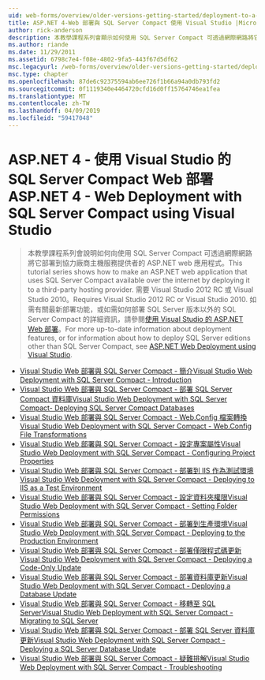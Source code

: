 ```yaml
---
uid: web-forms/overview/older-versions-getting-started/deployment-to-a-hosting-provider/index
title: ASP.NET 4-Web 部署與 SQL Server Compact 使用 Visual Studio |Microsoft Docs
author: rick-anderson
description: 本教學課程系列會顯示如何使用 SQL Server Compact 可透過網際網路將它部署至第三方 h 的 ASP.NET web 應用程式...
ms.author: riande
ms.date: 11/29/2011
ms.assetid: 6798c7e4-f08e-4802-9fa5-443f67d5df62
msc.legacyurl: /web-forms/overview/older-versions-getting-started/deployment-to-a-hosting-provider
msc.type: chapter
ms.openlocfilehash: 87de6c92375594ab6ee726f1b66a94a0db793fd2
ms.sourcegitcommit: 0f1119340e4464720cfd16d0ff15764746ea1fea
ms.translationtype: MT
ms.contentlocale: zh-TW
ms.lasthandoff: 04/09/2019
ms.locfileid: "59417048"
---
```

# <a name="aspnet-4---web-deployment-with-sql-server-compact-using-visual-studio"></a><span data-ttu-id="4a2d9-103">ASP.NET 4 - 使用 Visual Studio 的 SQL Server Compact Web 部署</span><span class="sxs-lookup"><span data-stu-id="4a2d9-103">ASP.NET 4 - Web Deployment with SQL Server Compact using Visual Studio</span></span>

> <span data-ttu-id="4a2d9-104">本教學課程系列會說明如何向使用 SQL Server Compact 可透過網際網路將它部署到協力廠商主機服務提供者的 ASP.NET web 應用程式。</span><span class="sxs-lookup"><span data-stu-id="4a2d9-104">This tutorial series shows how to make an ASP.NET web application that uses SQL Server Compact available over the internet by deploying it to a third-party hosting provider.</span></span> <span data-ttu-id="4a2d9-105">需要 Visual Studio 2012 RC 或 Visual Studio 2010。</span><span class="sxs-lookup"><span data-stu-id="4a2d9-105">Requires Visual Studio 2012 RC or Visual Studio 2010.</span></span> <span data-ttu-id="4a2d9-106">如需有關最新部署功能，或如需如何部署 SQL Server 版本以外的 SQL Server Compact 的詳細資訊，請參閱[使用 Visual Studio 的 ASP.NET Web 部署](../../deployment/visual-studio-web-deployment/introduction.md)。</span><span class="sxs-lookup"><span data-stu-id="4a2d9-106">For more up-to-date information about deployment features, or for information about how to deploy SQL Server editions other than SQL Server Compact, see [ASP.NET Web Deployment using Visual Studio](../../deployment/visual-studio-web-deployment/introduction.md).</span></span>


- [<span data-ttu-id="4a2d9-107">Visual Studio Web 部署與 SQL Server Compact - 簡介</span><span class="sxs-lookup"><span data-stu-id="4a2d9-107">Visual Studio Web Deployment with SQL Server Compact - Introduction</span></span>](deployment-to-a-hosting-provider-introduction-1-of-12.md)
- [<span data-ttu-id="4a2d9-108">Visual Studio Web 部署與 SQL Server Compact - 部署 SQL Server Compact 資料庫</span><span class="sxs-lookup"><span data-stu-id="4a2d9-108">Visual Studio Web Deployment with SQL Server Compact- Deploying SQL Server Compact Databases</span></span>](deployment-to-a-hosting-provider-deploying-sql-server-compact-databases-2-of-12.md)
- [<span data-ttu-id="4a2d9-109">Visual Studio Web 部署與 SQL Server Compact - Web.Config 檔案轉換</span><span class="sxs-lookup"><span data-stu-id="4a2d9-109">Visual Studio Web Deployment with SQL Server Compact - Web.Config File Transformations</span></span>](deployment-to-a-hosting-provider-web-config-file-transformations-3-of-12.md)
- [<span data-ttu-id="4a2d9-110">Visual Studio Web 部署與 SQL Server Compact - 設定專案屬性</span><span class="sxs-lookup"><span data-stu-id="4a2d9-110">Visual Studio Web Deployment with SQL Server Compact - Configuring Project Properties</span></span>](deployment-to-a-hosting-provider-configuring-project-properties-4-of-12.md)
- [<span data-ttu-id="4a2d9-111">Visual Studio Web 部署與 SQL Server Compact - 部署到 IIS 作為測試環境</span><span class="sxs-lookup"><span data-stu-id="4a2d9-111">Visual Studio Web Deployment with SQL Server Compact - Deploying to IIS as a Test Environment</span></span>](deployment-to-a-hosting-provider-deploying-to-iis-as-a-test-environment-5-of-12.md)
- [<span data-ttu-id="4a2d9-112">Visual Studio Web 部署與 SQL Server Compact - 設定資料夾權限</span><span class="sxs-lookup"><span data-stu-id="4a2d9-112">Visual Studio Web Deployment with SQL Server Compact - Setting Folder Permissions</span></span>](deployment-to-a-hosting-provider-setting-folder-permissions-6-of-12.md)
- [<span data-ttu-id="4a2d9-113">Visual Studio Web 部署與 SQL Server Compact - 部署到生產環境</span><span class="sxs-lookup"><span data-stu-id="4a2d9-113">Visual Studio Web Deployment with SQL Server Compact - Deploying to the Production Environment</span></span>](deployment-to-a-hosting-provider-deploying-to-the-production-environment-7-of-12.md)
- [<span data-ttu-id="4a2d9-114">Visual Studio Web 部署與 SQL Server Compact - 部署僅限程式碼更新</span><span class="sxs-lookup"><span data-stu-id="4a2d9-114">Visual Studio Web Deployment with SQL Server Compact - Deploying a Code-Only Update</span></span>](deployment-to-a-hosting-provider-deploying-a-code-only-update-8-of-12.md)
- [<span data-ttu-id="4a2d9-115">Visual Studio Web 部署與 SQL Server Compact - 部署資料庫更新</span><span class="sxs-lookup"><span data-stu-id="4a2d9-115">Visual Studio Web Deployment with SQL Server Compact - Deploying a Database Update</span></span>](deployment-to-a-hosting-provider-deploying-a-database-update-9-of-12.md)
- [<span data-ttu-id="4a2d9-116">Visual Studio Web 部署與 SQL Server Compact - 移轉至 SQL Server</span><span class="sxs-lookup"><span data-stu-id="4a2d9-116">Visual Studio Web Deployment with SQL Server Compact - Migrating to SQL Server</span></span>](deployment-to-a-hosting-provider-migrating-to-sql-server-10-of-12.md)
- [<span data-ttu-id="4a2d9-117">Visual Studio Web 部署與 SQL Server Compact - 部署 SQL Server 資料庫更新</span><span class="sxs-lookup"><span data-stu-id="4a2d9-117">Visual Studio Web Deployment with SQL Server Compact - Deploying a SQL Server Database Update</span></span>](deployment-to-a-hosting-provider-deploying-a-sql-server-database-update-11-of-12.md)
- [<span data-ttu-id="4a2d9-118">Visual Studio Web 部署與 SQL Server Compact - 疑難排解</span><span class="sxs-lookup"><span data-stu-id="4a2d9-118">Visual Studio Web Deployment with SQL Server Compact - Troubleshooting</span></span>](deployment-to-a-hosting-provider-creating-and-installing-deployment-packages-12-of-12.md)
